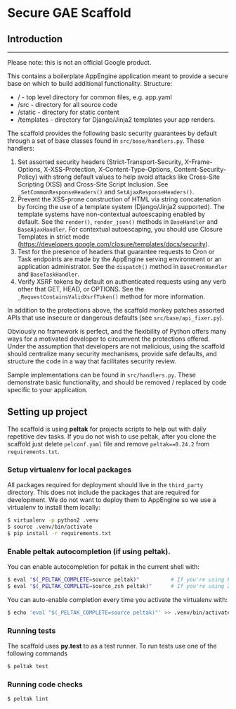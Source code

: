 # Secure GAE Scaffold

## Introduction
----
Please note: this is not an official Google product.

This contains a boilerplate AppEngine application meant to provide a secure
base on which to build additional functionality.  Structure:

* / - top level directory for common files, e.g. app.yaml
* /src - directory for all source code
* /static - directory for static content
* /templates - directory for Django/Jinja2 templates your app renders.

The scaffold provides the following basic security guarantees by default through
a set of base classes found in `src/base/handlers.py`.  These handlers:

1. Set assorted security headers (Strict-Transport-Security, X-Frame-Options,
   X-XSS-Protection, X-Content-Type-Options, Content-Security-Policy) with
   strong default values to help avoid attacks like Cross-Site Scripting (XSS)
   and Cross-Site Script Inclusion.  See  `_SetCommonResponseHeaders()` and
   `SetAjaxResponseHeaders()`.
1. Prevent the XSS-prone construction of HTML via string concatenation by
   forcing the use of a template system (Django/Jinja2 supported).  The
   template systems have non-contextual autoescaping enabled by default.
   See the `render()`, `render_json()` methods in `BaseHandler` and
   `BaseAjaxHandler`. For contextual autoescaping, you should use Closure
   Templates in strict mode (<https://developers.google.com/closure/templates/docs/security>).
1. Test for the presence of headers that guarantee requests to Cron or
   Task endpoints are made by the AppEngine serving environment or an
   application administrator.  See the `dispatch()` method in `BaseCronHandler`
   and `BaseTaskHandler`.
1. Verify XSRF tokens by default on authenticated requests using any verb other
   that GET, HEAD, or OPTIONS.  See the `_RequestContainsValidXsrfToken()`
   method for more information.

In addition to the protections above, the scaffold monkey patches assorted APIs
that use insecure or dangerous defaults (see `src/base/api_fixer.py`).

Obviously no framework is perfect, and the flexibility of Python offers many
ways for a motivated developer to circumvent the protections offered.  Under
the assumption that developers are not malicious, using the scaffold should
centralize many security mechanisms, provide safe defaults, and structure the
code in a way that facilitates security review.

Sample implementations can be found in `src/handlers.py`.  These demonstrate
basic functionality, and should be removed / replaced by code specific to
your application.


## Setting up project

The scaffold is using **peltak** for projects scripts to help out with daily
repetitive dev tasks. If you do not wish to use peltak, after you clone the
scaffold just delete `pelconf.yaml` file and remove `peltak==0.24.2` from
`requirements.txt`.


### Setup virtualenv for local packages

All packages required for deployment should live in the `third_party` directory.
This does not include the packages that are required for development. We do not
want to deploy them to AppEngine so we use a virtualenv to install them locally:

```bash
$ virtualenv -p python2 .venv
$ source .venv/bin/activate
$ pip install -r requirements.txt
```

### Enable peltak autocompletion (if using peltak).

You can enable autocompletion for peltak in the current shell with:

```bash
$ eval "$(_PELTAK_COMPLETE=source peltak)"          # If you're using Bash
$ eval "$(_PELTAK_COMPLETE=source_zsh peltak)"      # If you're using ZSH
```

You can auto-enable completion every time you activate the virtualenv with:

```bash
$ echo 'eval "$(_PELTAK_COMPLETE=source peltak)"' >> .venv/bin/activate
```


### Running tests

The scaffold uses **py.test** to as a test runner. To run tests use one of the
following commands

```bash
$ peltak test
```

### Running code checks

```bash
$ peltak lint
```
